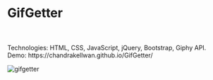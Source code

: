 # GifGetter
<br>

<br>
Technologies: HTML, CSS, JavaScript, jQuery, Bootstrap, Giphy API.
<br>
Demo:
https://chandrakellwan.github.io/GifGetter/
<br>

![gifgetter](https://user-images.githubusercontent.com/25890329/33406236-e28de0e8-d539-11e7-8943-2f13eba809c0.gif)

